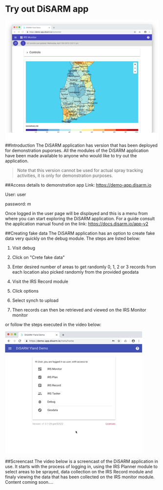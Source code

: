 # Try out DiSARM app
![](../.gitbook/assets/home.png)
##Introduction 
The DiSARM application has version that has been deployed for demonstration puporses. All the modules of the DiSARM application have been made available to anyone who would like to try out the application. 
> Note that this version cannot be used for actual spray tracking activities, it is only for demonstration purposes. 

##Access details to demonstration app
Link: https://demo-app.disarm.io

User: user

password: m


Once logged in the user page will be displayed and this is a menu from where you can start exploring the DiSARM application. For a guide consult the application manual found on the link: https://docs.disarm.io/app-v2 

##Creating fake data
The DiSARM application has an option to create fake data very quickly on the debug module. The steps are listed below:
1. Visit debug

2. Click on "Crete fake data"

3. Enter desired number of areas to get randomly 0, 1, 2 or 3 records from each location also picked randomly from the provided geodata

4. Visit the IRS Record module

5. Click options

6. Select synch to upload

7. Then records can then be retrieved and viewed on the IRS Monitor monitor  

or follow the steps executed in the video below:

![](../.gitbook/assets/quickrecords.gif)


##Screencast
The video below is a screencast of the DiSARM application in use. It starts with the process of logging in, using the IRS Planner module to select areas to be sprayed, data collection on the IRS Record module and finaly viewing the data that has been collected on the IRS monitor module. 
Content coming soon....



